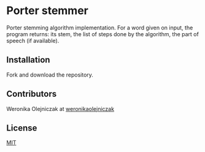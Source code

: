 # Porter stemmer

Porter stemming algorithm implementation. For a word given on input, the program returns: 
its stem, the list of steps done by the algorithm, the part of speech (if available).

## Installation

Fork and download the repository.

## Contributors

Weronika Olejniczak at [weronikaolejniczak](https://github.com/weronikaolejniczak)

## License
[MIT](https://choosealicense.com/licenses/mit/)
